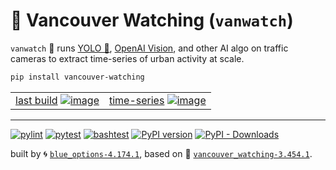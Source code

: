 # 🌈 Vancouver Watching (`vanwatch`)

`vanwatch` 🌈 runs [YOLO 🚀](https://github.com/ultralytics/ultralytics), [OpenAI Vision](https://github.com/kamangir/openai-commands/tree/main/openai_commands/vision), and other AI algo on traffic cameras to extract time-series of urban activity at scale.


```bash
pip install vancouver-watching
```

|   |   |
| --- | --- |
| [last build](https://kamangir-public.s3.ca-central-1.amazonaws.com/test_vancouver_watching_ingest/animation.gif?raw=true&random=hNMVW0nKhEy6ZB8f) [![image](https://kamangir-public.s3.ca-central-1.amazonaws.com/test_vancouver_watching_ingest/animation.gif?raw=true&random=TNGQmVVJ8lbH2FDD)](https://kamangir-public.s3.ca-central-1.amazonaws.com/test_vancouver_watching_ingest/animation.gif?raw=true&random=hNMVW0nKhEy6ZB8f) | [time-series](https://github.com/kamangir/vancouver-watching/tree/main/vancouver_watching/ingest) [![image](https://kamangir-public.s3.ca-central-1.amazonaws.com/2024-01-06-20-39-46-73614/2024-01-06-20-39-46-73614-2X.gif?raw=true&random=ssPHY1WEtgqpwh2R)](https://github.com/kamangir/vancouver-watching/tree/main/vancouver_watching/ingest) |

---


[![pylint](https://github.com/kamangir/vancouver-watching/actions/workflows/pylint.yml/badge.svg)](https://github.com/kamangir/vancouver-watching/actions/workflows/pylint.yml) [![pytest](https://github.com/kamangir/vancouver-watching/actions/workflows/pytest.yml/badge.svg)](https://github.com/kamangir/vancouver-watching/actions/workflows/pytest.yml) [![bashtest](https://github.com/kamangir/vancouver-watching/actions/workflows/bashtest.yml/badge.svg)](https://github.com/kamangir/vancouver-watching/actions/workflows/bashtest.yml) [![PyPI version](https://img.shields.io/pypi/v/vancouver-watching.svg)](https://pypi.org/project/vancouver-watching/) [![PyPI - Downloads](https://img.shields.io/pypi/dd/vancouver-watching)](https://pypistats.org/packages/vancouver-watching)

built by 🌀 [`blue_options-4.174.1`](https://github.com/kamangir/awesome-bash-cli), based on 🌈 [`vancouver_watching-3.454.1`](https://github.com/kamangir/vancouver-watching).

